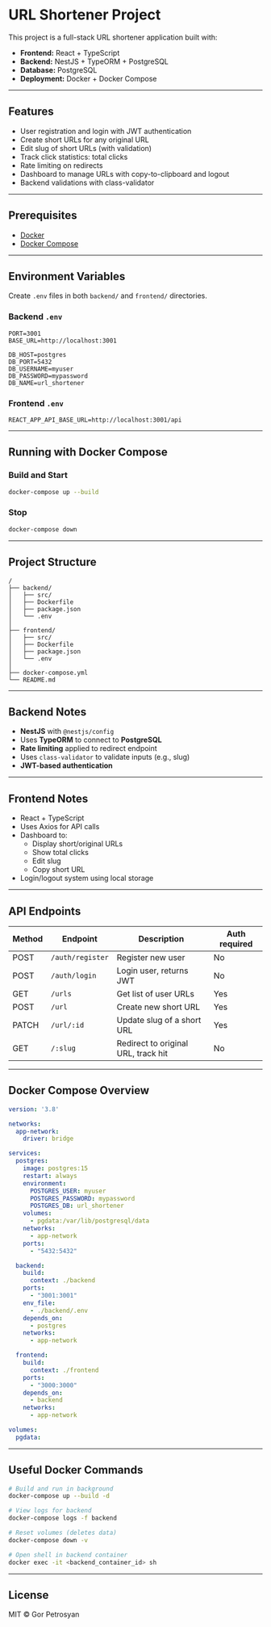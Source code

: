 # URL Shortener Project

This project is a full-stack URL shortener application built with:

- **Frontend:** React + TypeScript
- **Backend:** NestJS + TypeORM + PostgreSQL
- **Database:** PostgreSQL
- **Deployment:** Docker + Docker Compose

---

## Features

- User registration and login with JWT authentication
- Create short URLs for any original URL
- Edit slug of short URLs (with validation)
- Track click statistics: total clicks
- Rate limiting on redirects
- Dashboard to manage URLs with copy-to-clipboard and logout
- Backend validations with class-validator
---

## Prerequisites

- [Docker](https://docs.docker.com/get-docker/)
- [Docker Compose](https://docs.docker.com/compose/install/)

---

## Environment Variables

Create `.env` files in both `backend/` and `frontend/` directories.

### Backend `.env`

```env
PORT=3001
BASE_URL=http://localhost:3001

DB_HOST=postgres
DB_PORT=5432
DB_USERNAME=myuser
DB_PASSWORD=mypassword
DB_NAME=url_shortener
```

### Frontend `.env`

```env
REACT_APP_API_BASE_URL=http://localhost:3001/api
```

---

## Running with Docker Compose

### Build and Start

```bash
docker-compose up --build
```

### Stop

```bash
docker-compose down
```

---

## Project Structure

```
/
├── backend/
│   ├── src/
│   ├── Dockerfile
│   ├── package.json
│   └── .env
│
├── frontend/
│   ├── src/
│   ├── Dockerfile
│   ├── package.json
│   └── .env
│
├── docker-compose.yml
└── README.md
```

---

## Backend Notes

- **NestJS** with `@nestjs/config`
- Uses **TypeORM** to connect to **PostgreSQL**
- **Rate limiting** applied to redirect endpoint
- Uses `class-validator` to validate inputs (e.g., slug)
- **JWT-based authentication**

---

## Frontend Notes

- React + TypeScript
- Uses Axios for API calls
- Dashboard to:
    - Display short/original URLs
    - Show total clicks
    - Edit slug
    - Copy short URL
- Login/logout system using local storage

---

## API Endpoints

| Method | Endpoint         | Description                         | Auth required |
|--------|------------------|-------------------------------------|---------------|
| POST   | `/auth/register` | Register new user                   | No            |
| POST   | `/auth/login`    | Login user, returns JWT             | No            |
| GET    | `/urls`          | Get list of user URLs               | Yes           |
| POST   | `/url`           | Create new short URL                | Yes           |
| PATCH  | `/url/:id`       | Update slug of a short URL          | Yes           |
| GET    | `/:slug`         | Redirect to original URL, track hit | No            |

---

## Docker Compose Overview

```yaml
version: '3.8'

networks:
  app-network:
    driver: bridge

services:
  postgres:
    image: postgres:15
    restart: always
    environment:
      POSTGRES_USER: myuser
      POSTGRES_PASSWORD: mypassword
      POSTGRES_DB: url_shortener
    volumes:
      - pgdata:/var/lib/postgresql/data
    networks:
      - app-network
    ports:
      - "5432:5432"

  backend:
    build:
      context: ./backend
    ports:
      - "3001:3001"
    env_file:
      - ./backend/.env
    depends_on:
      - postgres
    networks:
      - app-network

  frontend:
    build:
      context: ./frontend
    ports:
      - "3000:3000"
    depends_on:
      - backend
    networks:
      - app-network

volumes:
  pgdata:
```

---

## Useful Docker Commands

```bash
# Build and run in background
docker-compose up --build -d

# View logs for backend
docker-compose logs -f backend

# Reset volumes (deletes data)
docker-compose down -v

# Open shell in backend container
docker exec -it <backend_container_id> sh
```

---

## License

MIT © Gor Petrosyan
